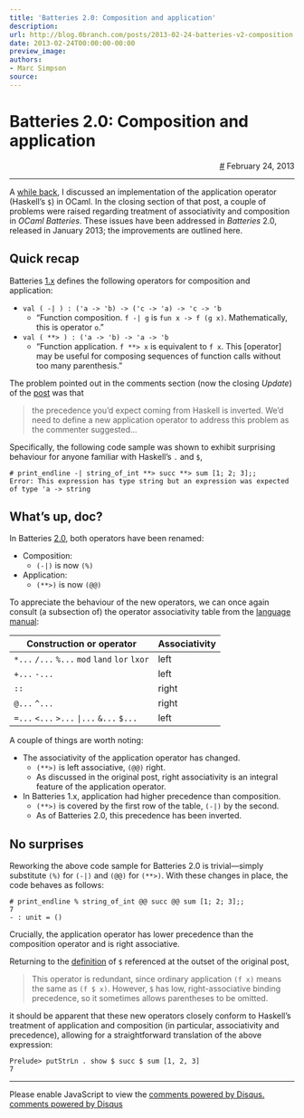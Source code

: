 ```yaml
---
title: 'Batteries 2.0: Composition and application'
description:
url: http://blog.0branch.com/posts/2013-02-24-batteries-v2-composition.html
date: 2013-02-24T00:00:00-00:00
preview_image:
authors:
- Marc Simpson
source:
---
```


<div>
  <div class="span-22">
    <div class="span-12"><h1>Batteries 2.0: Composition and application</h1></div>
    <div style="text-align: right" class="span-10 last">
      <a href="https://blog.0branch.com/index.html">#</a> February 24, 2013
    </div>
  </div>
  <hr/>
  <div>
    <p>A <a href="https://blog.0branch.com/posts/2012-04-17-haskell-application-ocaml.html">while back</a>, I discussed an implementation of the application operator (Haskell&rsquo;s <code>$</code>) in OCaml. In the closing section of that post, a couple of problems were raised regarding treatment of associativity and composition in <em>OCaml Batteries</em>. These issues have been addressed in <em>Batteries</em> 2.0, released in January 2013; the improvements are outlined here.</p>
<h2>Quick recap</h2>
<p>Batteries <a href="http://ocaml-batteries-team.github.com/batteries-included/hdoc/BatPervasives.html">1.x</a> defines the following operators for composition and application:</p>
<ul>
<li><code>val ( -| ) : ('a -&gt; 'b) -&gt; ('c -&gt; 'a) -&gt; 'c -&gt; 'b</code>
<ul>
<li>&ldquo;Function composition. <code>f -| g</code> is <code>fun x -&gt; f (g x)</code>. Mathematically, this is operator <code>o</code>.&rdquo;</li>
</ul></li>
<li><code>val ( **&gt; ) : ('a -&gt; 'b) -&gt; 'a -&gt; 'b</code>
<ul>
<li>&ldquo;Function application. <code>f **&gt; x</code> is equivalent to <code>f x</code>. This [operator] may be useful for composing sequences of function calls without too many parenthesis.&rdquo;</li>
</ul></li>
</ul>
<p>The problem pointed out in the comments section (now the closing <em>Update</em>) of the <a href="https://blog.0branch.com/posts/2012-04-17-haskell-application-ocaml.html">post</a> was that</p>
<blockquote>
<p>the precedence you&rsquo;d expect coming from Haskell is inverted. We&rsquo;d need to define a new application operator to address this problem as the commenter suggested&hellip;</p>
</blockquote>
<p>Specifically, the following code sample was shown to exhibit surprising behaviour for anyone familiar with Haskell&rsquo;s <code>.</code> and <code>$</code>,</p>
<pre><code># print_endline -| string_of_int **&gt; succ **&gt; sum [1; 2; 3];;
Error: This expression has type string but an expression was expected of type 'a -&gt; string</code></pre>
<h2>What&rsquo;s up, doc?</h2>
<p>In Batteries <a href="http://ocaml-batteries-team.github.com/batteries-included/hdoc2/BatPervasives.html">2.0</a>, both operators have been renamed:</p>
<ul>
<li>Composition:
<ul>
<li><code>(-|)</code> is now <code>(%)</code></li>
</ul></li>
<li>Application:
<ul>
<li><code>(**&gt;)</code> is now <code>(@@)</code></li>
</ul></li>
</ul>
<p>To appreciate the behaviour of the new operators, we can once again consult (a subsection of) the operator associativity table from the <a href="http://caml.inria.fr/pub/docs/manual-ocaml/expr.html">language manual</a>:</p>
<table>
<thead>
<tr class="header">
<th>Construction or operator</th>
<th>Associativity</th>
</tr>
</thead>
<tbody>
<tr class="odd">
<td><code>*...</code> <code>/...</code> <code>%...</code> <code>mod</code> <code>land</code> <code>lor</code> <code>lxor</code></td>
<td>left</td>
</tr>
<tr class="even">
<td><code>+...</code> <code>-...</code></td>
<td>left</td>
</tr>
<tr class="odd">
<td><code>::</code></td>
<td>right</td>
</tr>
<tr class="even">
<td><code>@...</code> <code>^...</code></td>
<td>right</td>
</tr>
<tr class="odd">
<td><code>=...</code> <code>&lt;...</code> <code>&gt;...</code> <code>|...</code> <code>&amp;...</code> <code>$...</code></td>
<td>left</td>
</tr>
</tbody>
</table>
<p>A couple of things are worth noting:</p>
<ul>
<li>The associativity of the application operator has changed.
<ul>
<li><code>(**&gt;)</code> is left associative, <code>(@@)</code> right.</li>
<li>As discussed in the original post, right associativity is an integral feature of the application operator.</li>
</ul></li>
<li>In Batteries 1.x, application had higher precedence than composition.
<ul>
<li><code>(**&gt;)</code> is covered by the first row of the table, <code>(-|)</code> by the second.</li>
<li>As of Batteries 2.0, this precedence has been inverted.</li>
</ul></li>
</ul>
<h2>No surprises</h2>
<p>Reworking the above code sample for Batteries 2.0 is trivial&mdash;simply substitute <code>(%)</code> for <code>(-|)</code> and <code>(@@)</code> for <code>(**&gt;)</code>. With these changes in place, the code behaves as follows:</p>
<pre><code># print_endline % string_of_int @@ succ @@ sum [1; 2; 3];;
7
- : unit = ()</code></pre>
<p>Crucially, the application operator has lower precedence than the composition operator and is right associative.</p>
<p>Returning to the <a href="http://hackage.haskell.org/packages/archive/base/4.5.0.0/doc/html/Prelude.html#v:-36-">definition</a> of <code>$</code> referenced at the outset of the original post,</p>
<blockquote>
<p>This operator is redundant, since ordinary application <code>(f x)</code> means the same as <code>(f $ x)</code>. However, <code>$</code> has low, right-associative binding precedence, so it sometimes allows parentheses to be omitted.</p>
</blockquote>
<p>it should be apparent that these new operators closely conform to Haskell&rsquo;s treatment of application and composition (in particular, associativity and precedence), allowing for a straightforward translation of the above expression:</p>
<pre><code>Prelude&gt; putStrLn . show $ succ $ sum [1, 2, 3]
7</code></pre>
  </div>
</div>

<hr/>

<div></div>

<noscript>Please enable JavaScript to view the <a href="http://disqus.com/?ref_noscript">comments powered by Disqus.</a></noscript>
<a href="http://disqus.com" class="dsq-brlink">comments powered by <span class="logo-disqus">Disqus</span></a>

